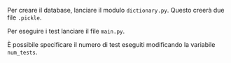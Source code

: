 Per creare il database, lanciare il modulo `dictionary.py`.
Questo creerà due file `.pickle`.

Per eseguire i test lanciare il file `main.py`.

È possibile specificare il numero di test eseguiti modificando la variabile `num_tests`.